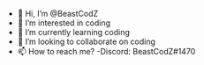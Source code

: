 - 👋 Hi, I’m @BeastCodZ
- 👀 I’m interested in coding
- 🌱 I’m currently learning coding
- 💞️ I’m looking to collaborate on coding
- 📫 How to reach me? -Discord: BeastCodZ#1470
